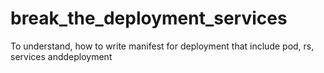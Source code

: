 # break_the_deployment_services
To understand, how to write manifest for deployment that include pod, rs, services anddeployment  
